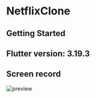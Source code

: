 # NetflixClone

## Getting Started

## Flutter version: 3.19.3

## Screen record
![preview](https://github.com/nguyenphongn97/NetflixClone/assets/173677656/27bb3706-e3b1-43c4-8a81-9d189377a572)
